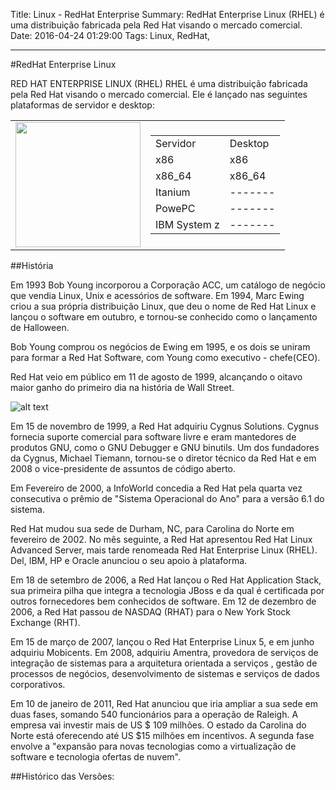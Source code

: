 Title: Linux - RedHat Enterprise
Summary: RedHat Enterprise Linux (RHEL) é uma distribuição fabricada pela Red Hat visando o mercado comercial.
Date: 2016-04-24 01:29:00
Tags: Linux, RedHat,

---
#RedHat Enterprise Linux
<p>RED HAT ENTERPRISE LINUX (RHEL) RHEL é uma distribuição fabricada pela Red Hat visando o mercado comercial. Ele é lançado nas seguintes plataformas de servidor e desktop:</p>
<table id="no_table" class="no_table"> <tr><td id="no_table" class="no_table" aling="center">
<img src="http://www.theinquirer.net/IMG/471/165471/redhat-logo.jpg" width="200"/></td>
<td id="no_table" class="no_table"> <table>
  <tr>
    <td>Servidor</td>
    <td>Desktop</td>
  </tr>
  <tr>
    <td>x86</td>
    <td>x86</td>
  </tr>
    <tr>
    <td>x86_64</td>
    <td>x86_64</td>
  </tr>
      <tr>
    <td>Itanium</td>
    <td>-------</td>
  </tr>
    <tr>
    <td>PowePC</td>
    <td>-------</td>
  </tr>
    <tr>
    <td>IBM System z</td>
    <td>-------</td>
  </tr>
</table></td></tr></table>
##História<p> </p>

Em 1993 Bob Young incorporou a Corporação ACC, um catálogo de negócio que vendia Linux, Unix e acessórios de software. Em 1994, Marc Ewing criou a sua própria distribuição Linux, que deu o nome de Red Hat Linux e lançou o software em outubro, e tornou-se conhecido como o lançamento de Halloween. 

Bob Young comprou os negócios de Ewing em 1995, e os dois se uniram para formar a Red Hat Software, com Young como executivo - chefe(CEO).

Red Hat veio em público em 11 de agosto de 1999, alcançando o oitavo maior ganho do primeiro dia na história de Wall Street.<p> </p>
![alt text](https://app.box.com/representation/file_version_65545807062/image_2048_jpg/1.jpg?shared_name=3q1ppz6vsc7hb44cf1jyljnbuw8vjheh "Bob Young e Marc Ewing") <p> </p>
Em 15 de novembro de 1999, a Red Hat adquiriu Cygnus Solutions. Cygnus fornecia suporte comercial para software livre e eram mantedores de produtos GNU, como o GNU Debugger e GNU binutils. Um dos fundadores da Cygnus, Michael Tiemann, tornou-se o diretor técnico da Red Hat e em 2008 o vice-presidente de assuntos de código aberto.

Em Fevereiro de 2000, a InfoWorld concedia a Red Hat pela quarta vez consecutiva o prêmio de "Sistema Operacional do Ano" para a versão 6.1 do sistema. 

Red Hat mudou sua sede de Durham, NC, para Carolina do Norte em fevereiro de 2002. No mês seguinte, a Red Hat apresentou Red Hat Linux Advanced Server, mais tarde renomeada Red Hat Enterprise Linux (RHEL). Del, IBM, HP e Oracle anunciou o seu apoio à plataforma. 

Em 18 de setembro de 2006, a Red Hat lançou o Red Hat Application Stack, sua primeira pilha que integra a tecnologia JBoss e da qual é certificada por outros fornecedores bem conhecidos de software. Em 12 de dezembro de 2006, a Red Hat passou de NASDAQ (RHAT) para o New York Stock Exchange (RHT).

Em 15 de março de 2007, lançou o Red Hat Enterprise Linux 5, e em junho adquiriu Mobicents. Em 2008, adquiriu Amentra, provedora de serviços de integração de sistemas para a arquitetura orientada a serviços , gestão de processos de negócios, desenvolvimento de sistemas e serviços de dados corporativos. 

Em 10 de janeiro de 2011, Red Hat anunciou que iria ampliar a sua sede em duas fases, somando 540 funcionários para a operação de Raleigh. A empresa vai investir mais de US $ 109 milhões. O estado da Carolina do Norte está oferecendo até US $15 milhões em incentivos. A segunda fase envolve a "expansão para novas tecnologias como a virtualização de software e tecnologia ofertas de nuvem".

##Histórico das Versões:<p> </p>
